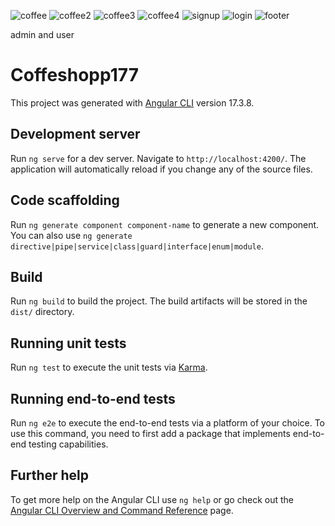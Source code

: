 ![coffee](https://github.com/Doummarzhb/coffeeshop/assets/98951369/aafb0363-2166-42da-a39d-16f9a17c7705)
![coffee2](https://github.com/Doummarzhb/coffeeshop/assets/98951369/941ac108-c315-4528-b4de-65d086b7ec74)
![coffee3](https://github.com/Doummarzhb/coffeeshop/assets/98951369/8f839628-a38c-4267-9ad9-5b51ee99772b)
![coffee4](https://github.com/Doummarzhb/coffeeshop/assets/98951369/0ce914a3-fe4b-4f14-8add-2cd6c20fc3d9)
![signup](https://github.com/Doummarzhb/coffeeshop/assets/98951369/dacafc39-21e0-4ff6-842d-90d9826a4caa)
![login](https://github.com/Doummarzhb/coffeeshop/assets/98951369/1e587293-f0a1-4e5e-be6c-487031d343ef)
![footer](https://github.com/Doummarzhb/coffeeshop/assets/98951369/ae9275ab-a163-46ff-9af6-2f7891f7a9ee)





admin and user


# Coffeshopp177

This project was generated with [Angular CLI](https://github.com/angular/angular-cli) version 17.3.8.

## Development server

Run `ng serve` for a dev server. Navigate to `http://localhost:4200/`. The application will automatically reload if you change any of the source files.

## Code scaffolding

Run `ng generate component component-name` to generate a new component. You can also use `ng generate directive|pipe|service|class|guard|interface|enum|module`.

## Build

Run `ng build` to build the project. The build artifacts will be stored in the `dist/` directory.

## Running unit tests

Run `ng test` to execute the unit tests via [Karma](https://karma-runner.github.io).

## Running end-to-end tests

Run `ng e2e` to execute the end-to-end tests via a platform of your choice. To use this command, you need to first add a package that implements end-to-end testing capabilities.

## Further help

To get more help on the Angular CLI use `ng help` or go check out the [Angular CLI Overview and Command Reference](https://angular.io/cli) page.
